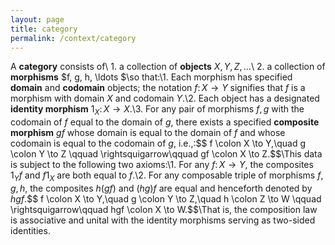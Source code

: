 ```yaml
---
layout: page
title: category
permalink: /context/category
---
```

A **category** consists of\ 1. a collection of **objects** $X, Y, Z, \ldots$\ 2. a collection of **morphisms** $f, g, h, \ldots $\so that:\1. Each morphism has specified **domain** and **codomain**  objects; the notation $f \colon X \to Y$ signifies that $f$ is a morphism with domain $X$ and codomain $Y$.\2. Each object has a designated **identity morphism** $1_X \colon X \to X$.\3. For any pair of morphisms $f,g$ with the codomain of $f$ equal to the domain of $g$, there exists a specified **composite morphism** $gf$ whose domain is equal to the domain of $f$ and whose codomain is equal to the codomain of $g$, i.e.,:\$$ f \colon X \to Y,\quad g \colon Y \to Z \qquad \rightsquigarrow\qquad gf \colon X \to Z.$$\This data is subject to the following two axioms:\1. For any $f \colon X \to Y$, the composites $1_Y f$ and $f 1_X$ are both equal to $f$.\2. For any composable triple of morphisms $f,g,h$, the composites $h(gf)$ and $(hg)f$ are equal and henceforth denoted by $hgf$.\$$ f \colon X \to Y,\quad g \colon Y \to Z,\quad h \colon Z \to W \qquad \rightsquigarrow\qquad hgf \colon X \to W.$$\That is,  the composition law is associative and unital with the identity morphisms serving as two-sided identities.
